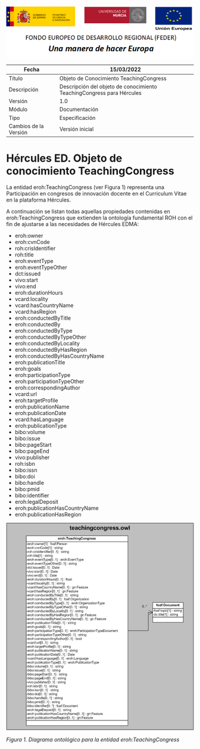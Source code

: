 ![](../../Docs/media/CabeceraDocumentosMD.png)

| Fecha         | 15/03/2022                                                   |
| ------------- | ------------------------------------------------------------ |
|Título|Objeto de Conocimiento TeachingCongress| 
|Descripción|Descripción del objeto de conocimiento TeachingCongress para Hércules|
|Versión|1.0|
|Módulo|Documentación|
|Tipo|Especificación|
|Cambios de la Versión|Versión inicial|

# Hércules ED. Objeto de conocimiento TeachingCongress

La entidad eroh:TeachingCongress (ver Figura 1) representa una Participación en congresos de innovación docente en el Curriculum Vitae en la plataforma Hércules.

A continuación se listan todas aquellas propiedades contenidas en eroh:TeachingCongress que extienden la ontología fundamental ROH con el fin de ajustarse a las necesidades de Hércules EDMA:

- eroh:owner
- eroh:cvnCode
- roh:crisIdentifier
- roh:title
- eroh:eventType
- eroh:eventTypeOther
- dct:issued
- vivo:start
- vivo:end
- eroh:durationHours
- vcard:locality
- vcard:hasCountryName
- vcard:hasRegion
- eroh:conductedByTitle
- eroh:conductedBy
- eroh:conductedByType
- eroh:conductedByTypeOther
- eroh:conductedByLocality
- eroh:conductedByHasRegion
- eroh:conductedByHasCountryName
- eroh:publicationTitle
- eroh:goals
- eroh:participationType
- eroh:participationTypeOther
- eroh:correspondingAuthor
- vcard:url
- eroh:targetProfile
- eroh:publicationName
- eroh:publicationDate
- vcard:hasLanguage
- eroh:publicationType
- bibo:volume
- bibo:issue
- bibo:pageStart
- bibo:pageEnd
- vivo:publisher
- roh:isbn
- bibo:issn
- bibo:doi
- bibo:handle
- bibo:pmid
- bibo:identifier
- eroh:legalDeposit
- eroh:publicationHasCountryName
- eroh:publicationHasRegion

![](../../Docs/media/ObjetosDeConocimiento/TeachingCongress.png)

*Figura 1. Diagrama ontológico para la entidad eroh:TeachingCongress*
